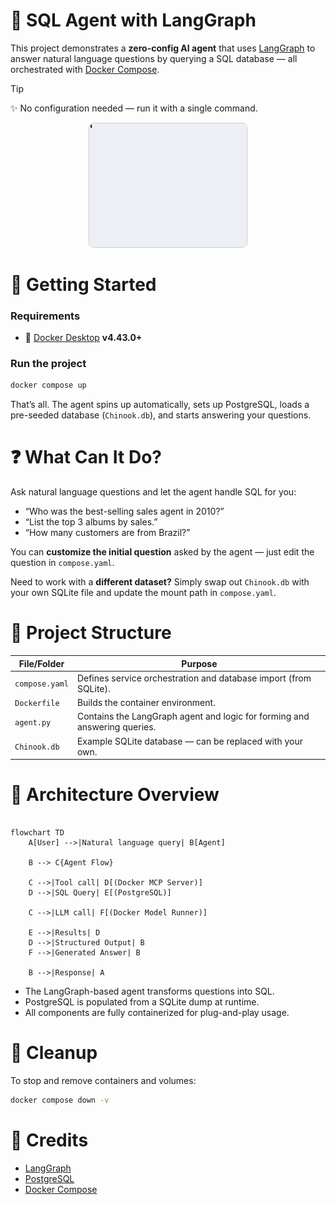 # 🧠 SQL Agent with LangGraph

This project demonstrates a **zero-config AI agent** that uses [LangGraph] to answer natural language questions by querying a SQL database — all orchestrated with [Docker Compose].

> [!Tip]
> ✨ No configuration needed — run it with a single command.


<p align="center">
  <img src="demo.gif" 
       alt="Demo"
       width="50%" 
       style="border: 1px solid #ccc; border-radius: 8px;" />
</p>

# 🚀 Getting Started

### Requirements

- 🐳 [Docker Desktop] **v4.43.0+**

### Run the project


```sh
docker compose up
```

That’s all. The agent spins up automatically, sets up PostgreSQL, loads a pre-seeded database (`Chinook.db`), and starts answering your questions.


# ❓ What Can It Do?

Ask natural language questions and let the agent handle SQL for you:
- “Who was the best-selling sales agent in 2010?”
- “List the top 3 albums by sales.”
- “How many customers are from Brazil?”

You can **customize the initial question** asked by the agent — just edit the question in `compose.yaml`.

Need to work with a **different dataset?** Simply swap out `Chinook.db` with your own SQLite file and update the mount path in `compose.yaml`.


# 🧱 Project Structure

| File/Folder    | Purpose                                                                   |
| -------------- | ------------------------------------------------------------------------- |
| `compose.yaml` | Defines service orchestration and database import (from SQLite).          |
| `Dockerfile`   | Builds the container environment.                                         |
| `agent.py`     | Contains the LangGraph agent and logic for forming and answering queries. |
| `Chinook.db`   | Example SQLite database — can be replaced with your own.                  |



# 🔧 Architecture Overview

```mermaid

flowchart TD
    A[User] -->|Natural language query| B[Agent]

    B --> C{Agent Flow}

    C -->|Tool call| D[(Docker MCP Server)]
    D -->|SQL Query| E[(PostgreSQL)]

    C -->|LLM call| F[(Docker Model Runner)]

    E -->|Results| D
    D -->|Structured Output| B
    F -->|Generated Answer| B

    B -->|Response| A
```

- The LangGraph-based agent transforms questions into SQL.
- PostgreSQL is populated from a SQLite dump at runtime.
- All components are fully containerized for plug-and-play usage.


# 🧹 Cleanup

To stop and remove containers and volumes:

```sh
docker compose down -v
```


# 📎 Credits
- [LangGraph]
- [PostgreSQL]
- [Docker Compose]


[LangGraph]: https://github.com/langchain-ai/langgraph
[PostgreSQL]: https://postgresql.org
[Docker Compose]: https://github.com/docker/compose
[Docker Desktop]: https://www.docker.com/products/docker-desktop/
